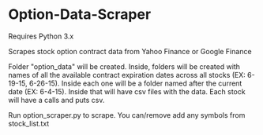 # Option-Data-Scraper
Requires Python 3.x

Scrapes stock option contract data from Yahoo Finance or Google Finance

Folder "option_data" will be created. Inside, folders will be created
with names of all the available contract expiration dates across all
stocks (EX: 6-19-15, 6-26-15). Inside each one will be a folder named
after the current date (EX: 6-4-15). Inside that will have csv files
with the data. Each stock will have a calls and puts csv.

Run option_scraper.py to scrape. You can/remove add any symbols from stock_list.txt
